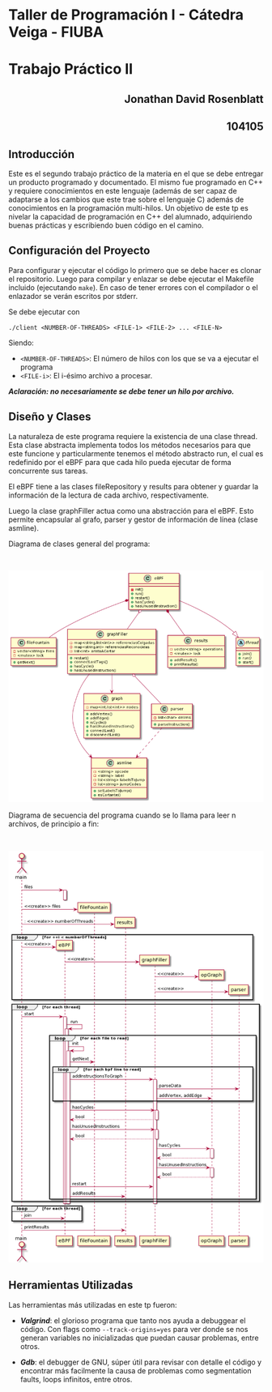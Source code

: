 # Taller de Programación I - Cátedra Veiga - FIUBA
# Trabajo Práctico II 

<h2 align="right">Jonathan David Rosenblatt</h2>
<h2 align="right">104105</h2>

## Introducción

Este es el segundo trabajo práctico de la materia en el que se debe entregar un producto programado y documentado. El mismo fue programado en C++ y requiere conocimientos en este lenguaje (además de ser capaz de adaptarse a los cambios que este trae sobre el lenguaje C) además de conocimientos en la programación multi-hilos. Un objetivo de este tp es nivelar la capacidad de programación en C++ del alumnado, adquiriendo buenas prácticas y escribiendo buen código en el camino.

## Configuración del Proyecto

Para configurar y ejecutar el código lo primero que se debe hacer es clonar el repositorio. Luego para compilar y enlazar se debe ejecutar el Makefile incluido (ejecutando ```make```). En caso de tener errores con el compilador o el enlazador se verán escritos por stderr.

Se debe ejecutar con 

```
./client <NUMBER-OF-THREADS> <FILE-1> <FILE-2> ... <FILE-N>
```

Siendo:

- ```<NUMBER-OF-THREADS>```: El número de hilos con los que se va a ejecutar el programa
- ```<FILE-i>```: El i-ésimo archivo a procesar.

***Aclaración: no necesariamente se debe tener un hilo por archivo.***

## Diseño y Clases

La naturaleza de este programa requiere la existencia de una clase thread. Esta clase abstracta implementa todos los métodos necesarios para que este funcione y particularmente tenemos el método abstracto run, el cual es redefinido por el eBPF para que cada hilo pueda ejecutar de forma concurrente sus tareas.

El eBPF tiene a las clases fileRepository y results para obtener y guardar la información de la lectura de cada archivo, respectivamente. 

Luego la clase graphFiller actua como una abstracción para el eBPF. Esto permite encapsular al grafo, parser y gestor de información de línea (clase asmline).

Diagrama de clases general del programa:

<br><p align="center"><img src="img/classdiag.png"/></p> 

Diagrama de secuencia del programa cuando se lo llama para leer n archivos, de principio a fin:

<br><p align="center"><img src="img/seqdiag.png"/></p> 

## Herramientas Utilizadas

Las herramientas más utilizadas en este tp fueron:

- ***Valgrind***: el glorioso programa que tanto nos ayuda a debuggear el código. Con flags como ```--track-origins=yes``` para ver donde se nos generan variables no inicializadas que puedan causar problemas, entre otros.

- ***Gdb***: el debugger de GNU, súper útil para revisar con detalle el código y encontrar más facilmente la causa de problemas como segmentation faults, loops infinitos, entre otros.
